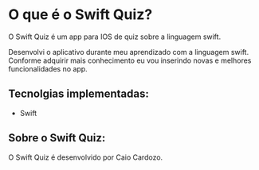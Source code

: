 O que é o Swift Quiz?
=====================

O Swift Quiz é um app para IOS de quiz sobre a linguagem swift.

Desenvolvi o aplicativo durante meu aprendizado com a linguagem swift. Conforme adquirir mais conhecimento eu vou inserindo novas e melhores funcionalidades no app.

## Tecnolgias implementadas:

- Swift 


## Sobre o Swift Quiz:
O Swift Quiz é desenvolvido por Caio Cardozo.

